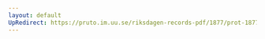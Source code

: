 ```yaml
---
layout: default
UpRedirect: https://pruto.im.uu.se/riksdagen-records-pdf/1877/prot-1877--ak--025/prot-1877--ak--025_022.pdf
---
```

